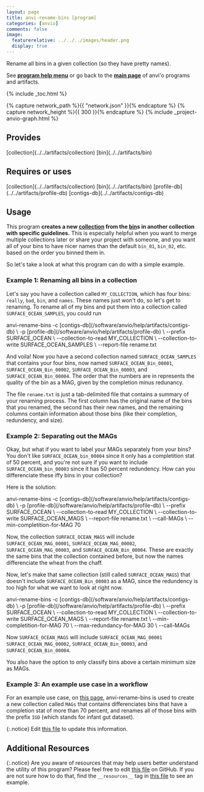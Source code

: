 ```yaml
---
layout: page
title: anvi-rename-bins [program]
categories: [anvio]
comments: false
image:
  featurerelative: ../../../images/header.png
  display: true
---
```


Rename all bins in a given collection (so they have pretty names).

See **[program help menu](../../../vignette#anvi-rename-bins)** or go back to the **[main page](../../)** of anvi'o programs and artifacts.


{% include _toc.html %}
<div id="svg" class="subnetwork"></div>
{% capture network_path %}{{ "network.json" }}{% endcapture %}
{% capture network_height %}{{ 300 }}{% endcapture %}
{% include _project-anvio-graph.html %}


## Provides

<p style="text-align: left" markdown="1"><span class="artifact-p">[collection](../../artifacts/collection)</span> <span class="artifact-p">[bin](../../artifacts/bin)</span></p>

## Requires or uses

<p style="text-align: left" markdown="1"><span class="artifact-r">[collection](../../artifacts/collection)</span> <span class="artifact-r">[bin](../../artifacts/bin)</span> <span class="artifact-r">[profile-db](../../artifacts/profile-db)</span> <span class="artifact-r">[contigs-db](../../artifacts/contigs-db)</span></p>

## Usage


This program **creates a new <span class="artifact-n">[collection](/software/anvio/help/artifacts/collection)</span> from the <span class="artifact-n">[bin](/software/anvio/help/artifacts/bin)</span>s in another collection with specific guidelines.** This is especially helpful when you want to merge multiple collections later or share your project with someone, and you want all of your bins to have nicer names than the default `bin_01`, `bin_02`, etc. based on the order you binned them in. 

So let's take a look at what this program can do with a simple example. 

### Example 1: Renaming all bins in a collection 

Let's say you have a collection called `MY_COLLECTION`, which has four bins: `really`, `bad`, `bin`, and `names`. These names just won't do, so let's get to renaming. To rename all of my bins and put them into a collection called `SURFACE_OCEAN_SAMPLES`, you could run 

<div class="codeblock" markdown="1">
anvi&#45;rename&#45;bins &#45;c <span class="artifact&#45;n">[contigs&#45;db](/software/anvio/help/artifacts/contigs&#45;db)</span> \
                 &#45;p <span class="artifact&#45;n">[profile&#45;db](/software/anvio/help/artifacts/profile&#45;db)</span> \
                 &#45;&#45;prefix SURFACE_OCEAN \
                 &#45;&#45;collection&#45;to&#45;read MY_COLLECTION \
                 &#45;&#45;collection&#45;to&#45;write SURFACE_OCEAN_SAMPLES \
                 &#45;&#45;report&#45;file rename.txt
</div>

And voila! Now you have a second collection named `SURFACE_OCEAN_SAMPLES` that contains your four bins, now named  `SURFACE_OCEAN_Bin_00001`, `SURFACE_OCEAN_Bin_00002`, `SURFACE_OCEAN_Bin_00003`, and `SURFACE_OCEAN_Bin_00004`. The order that the numbers are in represents the quality of the bin as a MAG, given by the completion minus redunancy. 

The file `rename.txt` is just a tab-delimited file that contains a summary of your renaming process. The first column has the original name of the bins that you renamed, the second has their new names, and the remaining columns contain information about those bins (like their completion, redundency, and size). 

### Example 2: Separating out the MAGs 

Okay, but what if you want to label your MAGs separately from your bins? You don't like `SURFACE_OCEAN_bin_00004` since it only has a completition stat of 50 percent, and you're not sure if you want to include `SURFACE_OCEAN_bin_00003`  since it has 50 percent redundency. How can you differenciate these iffy bins in your collection? 

Here is the solution: 

<div class="codeblock" markdown="1">
anvi&#45;rename&#45;bins &#45;c <span class="artifact&#45;n">[contigs&#45;db](/software/anvio/help/artifacts/contigs&#45;db)</span> \
                 &#45;p <span class="artifact&#45;n">[profile&#45;db](/software/anvio/help/artifacts/profile&#45;db)</span> \
                 &#45;&#45;prefix SURFACE_OCEAN \
                 &#45;&#45;collection&#45;to&#45;read MY_COLLECTION \
                 &#45;&#45;collection&#45;to&#45;write SURFACE_OCEAN_MAGS \
                 &#45;&#45;report&#45;file rename.txt \ 
                 &#45;&#45;call&#45;MAGs \
                 &#45;&#45;min&#45;completition&#45;for&#45;MAG 70 
</div>

Now, the collection `SURFACE_OCEAN_MAGS` will include  `SURFACE_OCEAN_MAG_00001`, `SURFACE_OCEAN_MAG_00002`, `SURFACE_OCEAN_MAG_00003`, and `SURFACE_OCEAN_Bin_00004`. These are exactly the same bins that the collection contained before, but now the names differenciate the wheat from the chaff. 

Now, let's make that same collection (still called `SURFACE_OCEAN_MAGS`) that doesn't include `SURFACE_OCEAN_Bin_00003` as a MAG, since the redundency is too high for what we want to look at right now. 

<div class="codeblock" markdown="1">
anvi&#45;rename&#45;bins &#45;c <span class="artifact&#45;n">[contigs&#45;db](/software/anvio/help/artifacts/contigs&#45;db)</span> \
                 &#45;p <span class="artifact&#45;n">[profile&#45;db](/software/anvio/help/artifacts/profile&#45;db)</span> \
                 &#45;&#45;prefix SURFACE_OCEAN \
                 &#45;&#45;collection&#45;to&#45;read MY_COLLECTION \
                 &#45;&#45;collection&#45;to&#45;write SURFACE_OCEAN_MAGS \
                 &#45;&#45;report&#45;file rename.txt \ 
                 &#45;&#45;min&#45;completition&#45;for&#45;MAG 70 \
                 &#45;&#45;max&#45;redundancy&#45;for&#45;MAG 30 \
                 &#45;&#45;call&#45;MAGs
</div>

Now `SURFACE_OCEAN_MAGS`   will include  `SURFACE_OCEAN_MAG_00001`  `SURFACE_OCEAN_MAG_00002`,  `SURFACE_OCEAN_Bin_00003`, and `SURFACE_OCEAN_Bin_00004`.

You also have the option to only classify bins above a certain minimum size as MAGs. 

### Example 3: An example use case in a workflow

For an example use case, on [this page](http://merenlab.org/tutorials/infant-gut/#renaming-bins-in-your-collection-from-chaos-to-order), anvi-rename-bins is used to create a new collection called `MAGs` that contains differenciates bins that have a completion stat of more than 70 percent, and renames all of those bins with the prefix `IGD` (which stands for infant gut dataset). 


{:.notice}
Edit [this file](https://github.com/merenlab/anvio/tree/master/anvio/docs/programs/anvi-rename-bins.md) to update this information.


## Additional Resources



{:.notice}
Are you aware of resources that may help users better understand the utility of this program? Please feel free to edit [this file](https://github.com/merenlab/anvio/tree/master/bin/anvi-rename-bins) on GitHub. If you are not sure how to do that, find the `__resources__` tag in [this file](https://github.com/merenlab/anvio/blob/master/bin/anvi-interactive) to see an example.
